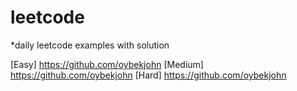 # leetcode
*daily leetcode examples with solution

[Easy] https://github.com/oybekjohn
[Medium] https://github.com/oybekjohn
[Hard] https://github.com/oybekjohn
